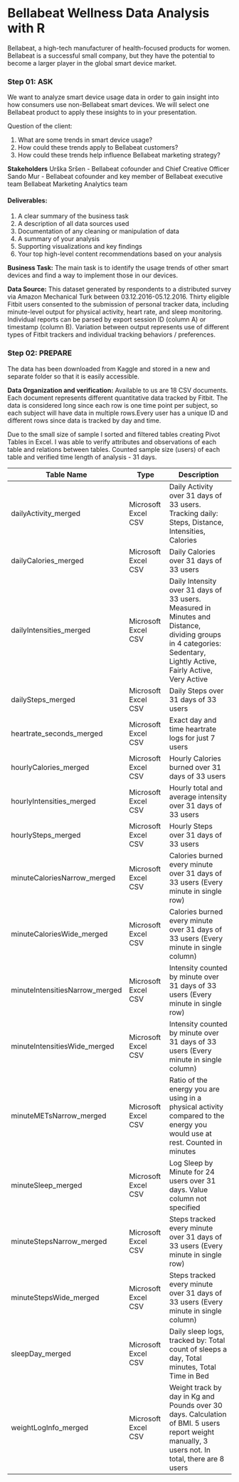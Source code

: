 # Bellabeat Wellness Data Analysis with R
Bellabeat, a high-tech manufacturer of health-focused products for women. Bellabeat is a successful small company, but they have the potential to become a larger player in the global smart device market.


### Step 01: ASK
We want to analyze smart device usage data in order to gain insight into how consumers use non-Bellabeat smart devices. We will select one Bellabeat product to apply these insights to in your presentation.

Question of the client:
1. What are some trends in smart device usage?
2. How could these trends apply to Bellabeat customers?
3. How could these trends help influence Bellabeat marketing strategy?

**Stakeholders**
Urška Sršen - Bellabeat cofounder and Chief Creative Officer
Sando Mur - Bellabeat cofounder and key member of Bellabeat executive team
Bellabeat Marketing Analytics team

#### Deliverables:
1. A clear summary of the business task
2. A description of all data sources used
3. Documentation of any cleaning or manipulation of data
4. A summary of your analysis
5. Supporting visualizations and key findings
6. Your top high-level content recommendations based on your analysis

**Business Task:** The main task is to identify the usage trends of other smart devices and find a way to implement those in our devices.

**Data Source:** This dataset generated by respondents to a distributed survey via Amazon Mechanical Turk between 03.12.2016-05.12.2016. Thirty eligible Fitbit users consented to the submission of personal tracker data, including minute-level output for physical activity, heart rate, and sleep monitoring. Individual reports can be parsed by export session ID (column A) or timestamp (column B). Variation between output represents use of different types of Fitbit trackers and individual tracking behaviors / preferences.


   
### Step 02: PREPARE
The data has been downloaded from Kaggle and stored in a new and separate folder so that it is easily accessible.

**Data Organization and verification:**
Available to us are 18 CSV documents. Each document represents different quantitative data tracked by Fitbit. The data is considered long since each row is one time point per subject, so each subject will have data in multiple rows.Every user has a unique ID and different rows since data is tracked by day and time.

Due to the small size of sample I sorted and filtered tables creating Pivot Tables in Excel. I was able to verify attributes and observations of each table and relations between tables. Counted sample size (users) of each table and verified time length of analysis - 31 days.

| Table Name                  | Type                   | Description                                                                                             |
|-----------------------------|------------------------|---------------------------------------------------------------------------------------------------------|
| dailyActivity_merged        | Microsoft Excel CSV   | Daily Activity over 31 days of 33 users. Tracking daily: Steps, Distance, Intensities, Calories          |
| dailyCalories_merged        | Microsoft Excel CSV   | Daily Calories over 31 days of 33 users                                                                |
| dailyIntensities_merged     | Microsoft Excel CSV   | Daily Intensity over 31 days of 33 users. Measured in Minutes and Distance, dividing groups in 4 categories: Sedentary, Lightly Active, Fairly Active, Very Active |
| dailySteps_merged            | Microsoft Excel CSV   | Daily Steps over 31 days of 33 users                                                                   |
| heartrate_seconds_merged     | Microsoft Excel CSV   | Exact day and time heartrate logs for just 7 users                                                     |
| hourlyCalories_merged        | Microsoft Excel CSV   | Hourly Calories burned over 31 days of 33 users                                                        |
| hourlyIntensities_merged     | Microsoft Excel CSV   | Hourly total and average intensity over 31 days of 33 users                                           |
| hourlySteps_merged           | Microsoft Excel CSV   | Hourly Steps over 31 days of 33 users                                                                  |
| minuteCaloriesNarrow_merged  | Microsoft Excel CSV   | Calories burned every minute over 31 days of 33 users (Every minute in single row)                    |
| minuteCaloriesWide_merged    | Microsoft Excel CSV   | Calories burned every minute over 31 days of 33 users (Every minute in single column)                 |
| minuteIntensitiesNarrow_merged| Microsoft Excel CSV   | Intensity counted by minute over 31 days of 33 users (Every minute in single row)                     |
| minuteIntensitiesWide_merged  | Microsoft Excel CSV   | Intensity counted by minute over 31 days of 33 users (Every minute in single column)                  |
| minuteMETsNarrow_merged      | Microsoft Excel CSV   | Ratio of the energy you are using in a physical activity compared to the energy you would use at rest. Counted in minutes |
| minuteSleep_merged           | Microsoft Excel CSV   | Log Sleep by Minute for 24 users over 31 days. Value column not specified                                |
| minuteStepsNarrow_merged     | Microsoft Excel CSV   | Steps tracked every minute over 31 days of 33 users (Every minute in single row)                       |
| minuteStepsWide_merged       | Microsoft Excel CSV   | Steps tracked every minute over 31 days of 33 users (Every minute in single column)                    |
| sleepDay_merged              | Microsoft Excel CSV   | Daily sleep logs, tracked by: Total count of sleeps a day, Total minutes, Total Time in Bed             |
| weightLogInfo_merged         | Microsoft Excel CSV   | Weight track by day in Kg and Pounds over 30 days. Calculation of BMI. 5 users report weight manually, 3 users not. In total, there are 8 users |
